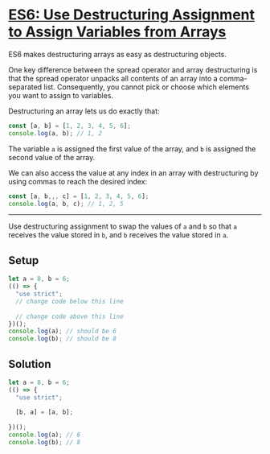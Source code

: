 # [ES6: Use Destructuring Assignment to Assign Variables from Arrays](https://learn.freecodecamp.org/javascript-algorithms-and-data-structures/es6/use-destructuring-assignment-to-assign-variables-from-arrays)

ES6 makes destructuring arrays as easy as destructuring objects.

One key difference between the spread operator and array destructuring is that the spread operator unpacks all contents of an array into a comma-separated list. Consequently, you cannot pick or choose which elements you want to assign to variables.

Destructuring an array lets us do exactly that:

```js
const [a, b] = [1, 2, 3, 4, 5, 6];
console.log(a, b); // 1, 2
```

The variable `a` is assigned the first value of the array, and `b` is assigned the second value of the array.

We can also access the value at any index in an array with destructuring by using commas to reach the desired index:

```js
const [a, b,,, c] = [1, 2, 3, 4, 5, 6];
console.log(a, b, c); // 1, 2, 5
```

---

Use destructuring assignment to swap the values of `a` and `b` so that `a` receives the value stored in `b`, and `b` receives the value stored in `a`.

## Setup
```js
let a = 8, b = 6;
(() => {
  "use strict";
  // change code below this line
  
  // change code above this line
})();
console.log(a); // should be 6
console.log(b); // should be 8
```

## Solution
```js
let a = 8, b = 6;
(() => {
  "use strict";
  
  [b, a] = [a, b];
  
})();
console.log(a); // 6
console.log(b); // 8
```